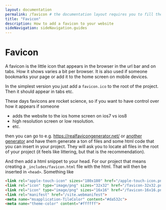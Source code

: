 ```yaml
---
layout: documentation
permalink: /favicon # the documentation layout requires you to fill the permalink for it to be highlighted in the side navigation
title: "Favicon"
description: How to add a favicon to your website
sideNavigation: sideNavigation.guides
---
```

# Favicon
A favicon is the little icon that appears in the browser in the url bar and on tabs. How it shows varies a bit per browser. It is also used if someone bookmarks your page or add it to the home screen on mobile devices.

In the simplest version you just add a `favicon.ico` to the root of the project. Then it should appear in tabs etc.

These days favicons are rocket science, so if you want to have control over how it appears if someone
* adds the website to the ios home screen on ios7 vs ios8
* high resolution screen or low resolution. 
* etc.

then you can go to e.g. https://realfavicongenerator.net/ or [another generator](https://www.google.com/search?q=favicon+generator) and have them generate a ton of files and some html code that you can insert in your project.
They will ask you to locate all files in the root of your project (it feels like littering, but that is the recommendation).

And then add a html snippet to your head. For our project that means creating a `_includes/favicon.html` file with the html. That will then be inserted in `<head>`. Something like

```html
<link rel="apple-touch-icon" sizes="180x180" href="/apple-touch-icon.png">
<link rel="icon" type="image/png" sizes="32x32" href="/favicon-32x32.png">
<link rel="icon" type="image/png" sizes="16x16" href="/favicon-16x16.png">
<link rel="manifest" href="/site.webmanifest">
<meta name="msapplication-TileColor" content="#da532c">
<meta name="theme-color" content="#ffffff">
```


